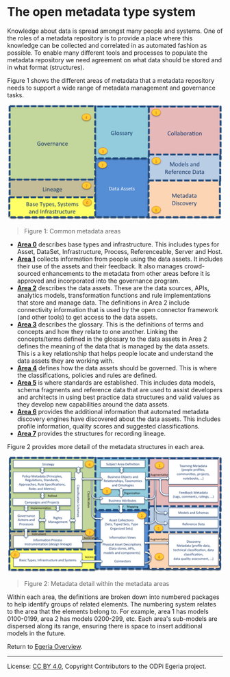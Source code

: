 <!-- SPDX-License-Identifier: CC-BY-4.0 -->
<!-- Copyright Contributors to the ODPi Egeria project. -->

# The open metadata type system

Knowledge about data is spread amongst many people and systems.
One of the roles of a metadata repository is to provide a place
where this knowledge can be collected and correlated in as automated fashion as possible.
To enable many different tools and processes to populate the metadata repository we need
agreement on what data should be stored and in what format (structures). 

Figure 1 shows the different areas of metadata that a metadata repository needs
to support a wide range of metadata management and governance tasks.

![Figure 1: Common metadata areas](Figure-1-Open-Metadata-Areas.png#pagewidth)
> Figure 1: Common metadata areas

* **[Area 0](Area-0-models.md)** describes base types and infrastructure.  This includes types for Asset, DataSet, Infrastructure, Process, Referenceable, Server and Host.
* **[Area 1](Area-1-models.md)** collects information from people using the data assets.  It includes their use of the assets and their feedback.  It also manages crowd-sourced enhancements to the metadata from other areas before it is approved and incorporated into the governance program.
* **[Area 2](Area-2-models.md)** describes the data assets.  These are the data sources, APIs, analytics models, transformation functions and rule implementations that store and manage data.  The definitions in Area 2 include connectivity information that is used by the open connector framework (and other tools) to get access to the data assets.
* **[Area 3](Area-3-models.md)** describes the glossary.  This is the definitions of terms and concepts and how they relate to one another.  Linking the concepts/terms defined in the glossary to the data assets in Area 2 defines the meaning of the data that is managed by the data assets.  This is a key relationship that helps people locate and understand the data assets they are working with.
* **[Area 4](Area-4-models.md)** defines how the data assets should be governed.  This is where the classifications, policies and rules are defined.
* **[Area 5](Area-5-models.md)** is where standards are established.  This includes data models, schema fragments and reference data that are used to assist developers and architects in using best practice data structures and valid values as they develop new capabilities around the data assets.
* **[Area 6](Area-6-models.md)** provides the additional information that automated metadata discovery engines have discovered about the data assets.  This includes profile information, quality scores and suggested classifications.
* **[Area 7](Area-7-models.md)** provides the structures for recording lineage.


Figure 2 provides more detail of the metadata structures in each area.

![Figure 2: Metadata detail within the metadata areas](Figure-2-Open-Metadata-Areas-Detail.png#pagewidth)
> Figure 2: Metadata detail within the metadata areas

Within each area, the definitions are broken down into numbered packages to help identify
groups of related elements.
The numbering system relates to the area that the elements belong to.
For example, area 1 has models 0100-0199, area 2 has models 0200-299, etc.
Each area's sub-models are dispersed along its range, ensuring there is space to
insert additional models in the future.


Return to [Egeria Overview](../../../index.md).

----
License: [CC BY 4.0](https://creativecommons.org/licenses/by/4.0/),
Copyright Contributors to the ODPi Egeria project.